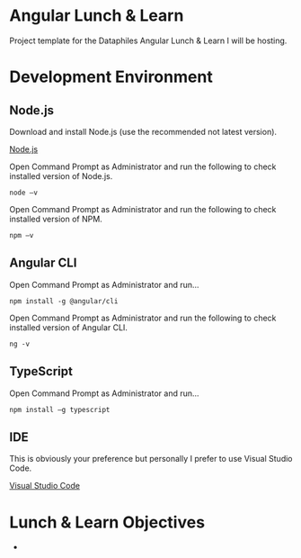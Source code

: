 # Angular Lunch & Learn
Project template for the Dataphiles Angular Lunch &amp; Learn I will be hosting.

# Development Environment

## Node.js

Download and install Node.js (use the recommended not latest version).

[Node.js](https://nodejs.org/en/)

Open Command Prompt as Administrator and run the following to check installed version of Node.js.

```
node –v
```

Open Command Prompt as Administrator and run the following to check installed version of NPM.

```
npm –v
```

## Angular CLI

Open Command Prompt as Administrator and run...

```
npm install -g @angular/cli
```

Open Command Prompt as Administrator and run the following to check installed version of Angular CLI.

```
ng -v
```

## TypeScript

Open Command Prompt as Administrator and run...

```
npm install –g typescript
```

## IDE

This is obviously your preference but personally I prefer to use Visual Studio Code. 

[Visual Studio Code](https://code.visualstudio.com/)

# Lunch & Learn Objectives

* 
